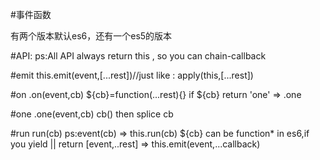 #事件函数

有两个版本默认es6，还有一个es5的版本

#API:
ps:All API always return this , so you can chain-callback

#emit
this.emit(event,[...rest])//just like : apply(this,[...rest])

#on
.on(event,cb)
${cb}=function(...rest){}
if ${cb} return 'one' => .one

#one
.one(event,cb)
cb() then splice cb

#run
run(cb)
ps:event(cb) => this.run(cb)
${cb} can be function* in es6,if you yield || return [event,..rest] => this.emit(event,...callback)

